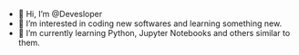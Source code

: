 - 👋 Hi, I’m @Devesloper
- 👀 I’m interested in coding new softwares and learning something new.
- 🌱 I’m currently learning Python, Jupyter Notebooks and others similar to them.

<!---
Devesloper/Devesloper is a ✨ special ✨ repository because its `README.md` (this file) appears on your GitHub profile.
You can click the Preview link to take a look at your changes.
--->

